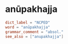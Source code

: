 # anūpakhajja

``` toml
dict_label = "NCPED"
word = "anūpakhajja"
grammar_comment = "absol."
see_also = ["anupakhajja"]
```

